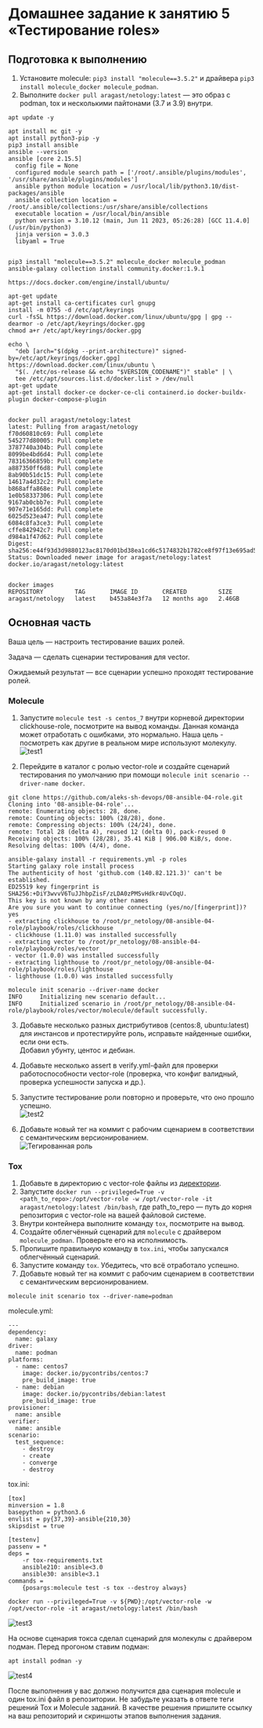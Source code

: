 # Домашнее задание к занятию 5 «Тестирование roles»

## Подготовка к выполнению

1. Установите molecule: `pip3 install "molecule==3.5.2"` и драйвера `pip3 install molecule_docker molecule_podman`.
2. Выполните `docker pull aragast/netology:latest` —  это образ с podman, tox и несколькими пайтонами (3.7 и 3.9) внутри.
```
apt update -y

apt install mc git -y
apt install python3-pip -y
pip3 install ansible
ansible --version
ansible [core 2.15.5]
  config file = None
  configured module search path = ['/root/.ansible/plugins/modules', '/usr/share/ansible/plugins/modules']
  ansible python module location = /usr/local/lib/python3.10/dist-packages/ansible
  ansible collection location = /root/.ansible/collections:/usr/share/ansible/collections
  executable location = /usr/local/bin/ansible
  python version = 3.10.12 (main, Jun 11 2023, 05:26:28) [GCC 11.4.0] (/usr/bin/python3)
  jinja version = 3.0.3
  libyaml = True


pip3 install "molecule==3.5.2" molecule_docker molecule_podman
ansible-galaxy collection install community.docker:1.9.1

https://docs.docker.com/engine/install/ubuntu/

apt-get update
apt-get install ca-certificates curl gnupg
install -m 0755 -d /etc/apt/keyrings
curl -fsSL https://download.docker.com/linux/ubuntu/gpg | gpg --dearmor -o /etc/apt/keyrings/docker.gpg
chmod a+r /etc/apt/keyrings/docker.gpg

echo \
  "deb [arch="$(dpkg --print-architecture)" signed-by=/etc/apt/keyrings/docker.gpg] https://download.docker.com/linux/ubuntu \
  "$(. /etc/os-release && echo "$VERSION_CODENAME")" stable" | \
  tee /etc/apt/sources.list.d/docker.list > /dev/null
apt-get update
apt-get install docker-ce docker-ce-cli containerd.io docker-buildx-plugin docker-compose-plugin


docker pull aragast/netology:latest
latest: Pulling from aragast/netology
f70d60810c69: Pull complete
545277d80005: Pull complete
3787740a304b: Pull complete
8099be4bd6d4: Pull complete
78316366859b: Pull complete
a887350ff6d8: Pull complete
8ab90b51dc15: Pull complete
14617a4d32c2: Pull complete
b868affa868e: Pull complete
1e0b58337306: Pull complete
9167ab0cbb7e: Pull complete
907e71e165dd: Pull complete
6025d523ea47: Pull complete
6084c8fa3ce3: Pull complete
cffe842942c7: Pull complete
d984a1f47d62: Pull complete
Digest: sha256:e44f93d3d9880123ac8170d01bd38ea1cd6c5174832b1782ce8f97f13e695ad5
Status: Downloaded newer image for aragast/netology:latest
docker.io/aragast/netology:latest


docker images
REPOSITORY         TAG       IMAGE ID       CREATED         SIZE
aragast/netology   latest    b453a84e3f7a   12 months ago   2.46GB
```

## Основная часть

Ваша цель — настроить тестирование ваших ролей. 

Задача — сделать сценарии тестирования для vector. 

Ожидаемый результат — все сценарии успешно проходят тестирование ролей.

### Molecule

1. Запустите  `molecule test -s centos_7` внутри корневой директории clickhouse-role, посмотрите на вывод команды. Данная команда может отработать с ошибками, это нормально. Наша цель - посмотреть как другие в реальном мире используют молекулу.
![test1](/screenshots/1.png)  

2. Перейдите в каталог с ролью vector-role и создайте сценарий тестирования по умолчанию при помощи `molecule init scenario --driver-name docker`.
```
git clone https://github.com/aleks-sh-devops/08-ansible-04-role.git
Cloning into '08-ansible-04-role'...
remote: Enumerating objects: 28, done.
remote: Counting objects: 100% (28/28), done.
remote: Compressing objects: 100% (24/24), done.
remote: Total 28 (delta 4), reused 12 (delta 0), pack-reused 0
Receiving objects: 100% (28/28), 35.41 KiB | 906.00 KiB/s, done.
Resolving deltas: 100% (4/4), done.

ansible-galaxy install -r requirements.yml -p roles
Starting galaxy role install process
The authenticity of host 'github.com (140.82.121.3)' can't be established.
ED25519 key fingerprint is SHA256:+DiY3wvvV6TuJJhbpZisF/zLDA0zPMSvHdkr4UvCOqU.
This key is not known by any other names
Are you sure you want to continue connecting (yes/no/[fingerprint])? yes
- extracting clickhouse to /root/pr_netology/08-ansible-04-role/playbook/roles/clickhouse
- clickhouse (1.11.0) was installed successfully
- extracting vector to /root/pr_netology/08-ansible-04-role/playbook/roles/vector
- vector (1.0.0) was installed successfully
- extracting lighthouse to /root/pr_netology/08-ansible-04-role/playbook/roles/lighthouse
- lighthouse (1.0.0) was installed successfully

molecule init scenario --driver-name docker
INFO     Initializing new scenario default...
INFO     Initialized scenario in /root/pr_netology/08-ansible-04-role/playbook/roles/vector/molecule/default successfully.
```

3. Добавьте несколько разных дистрибутивов (centos:8, ubuntu:latest) для инстансов и протестируйте роль, исправьте найденные ошибки, если они есть.  
Добавил убунту, центос и дебиан.  
4. Добавьте несколько assert в verify.yml-файл для  проверки работоспособности vector-role (проверка, что конфиг валидный, проверка успешности запуска и др.). 
5. Запустите тестирование роли повторно и проверьте, что оно прошло успешно.  
![test2](/screenshots/2.png)  

5. Добавьте новый тег на коммит с рабочим сценарием в соответствии с семантическим версионированием.  
![Тегированная роль](https://github.com/aleks-sh-devops/vector-role/tree/1.0.4)  


### Tox

1. Добавьте в директорию с vector-role файлы из [директории](./example).
2. Запустите `docker run --privileged=True -v <path_to_repo>:/opt/vector-role -w /opt/vector-role -it aragast/netology:latest /bin/bash`, где path_to_repo — путь до корня репозитория с vector-role на вашей файловой системе.
3. Внутри контейнера выполните команду `tox`, посмотрите на вывод.
5. Создайте облегчённый сценарий для `molecule` с драйвером `molecule_podman`. Проверьте его на исполнимость.
6. Пропишите правильную команду в `tox.ini`, чтобы запускался облегчённый сценарий.
8. Запустите команду `tox`. Убедитесь, что всё отработало успешно.
9. Добавьте новый тег на коммит с рабочим сценарием в соответствии с семантическим версионированием.

```
molecule init scenario tox --driver-name=podman
```
molecule.yml:  
```
---
dependency:
  name: galaxy
driver:
  name: podman
platforms:
  - name: centos7
    image: docker.io/pycontribs/centos:7
    pre_build_image: true
  - name: debian
    image: docker.io/pycontribs/debian:latest
    pre_build_image: true
provisioner:
  name: ansible
verifier:
  name: ansible
scenario:
  test_sequence:
    - destroy
    - create
    - converge
    - destroy
```

tox.ini:
```
[tox]
minversion = 1.8
basepython = python3.6
envlist = py{37,39}-ansible{210,30}
skipsdist = true

[testenv]
passenv = *
deps =
    -r tox-requirements.txt
    ansible210: ansible<3.0
    ansible30: ansible<3.1
commands =
    {posargs:molecule test -s tox --destroy always}
```

```
docker run --privileged=True -v ${PWD}:/opt/vector-role -w /opt/vector-role -it aragast/netology:latest /bin/bash
```
![test3](/screenshots/3.png)  


На основе сценария токса сделал сценарий для молекулы с драйвером подман. Перед прогоном ставим подман:  
```
apt install podman -y
```
![test4](/screenshots/4.png)  

После выполнения у вас должно получится два сценария molecule и один tox.ini файл в репозитории. Не забудьте указать в ответе теги решений Tox и Molecule заданий. В качестве решения пришлите ссылку на  ваш репозиторий и скриншоты этапов выполнения задания. 
